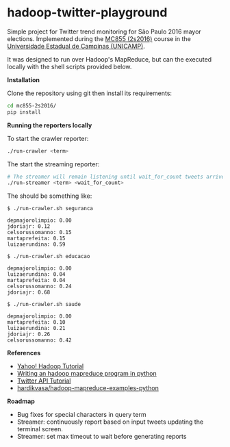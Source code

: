 hadoop-twitter-playground
=========================

Simple project for Twitter trend monitoring for São Paulo 2016 mayor elections. Implemented during the [MC855 (2s2016)](www.ic.unicamp.br/~islene/2s2016-projetos/) course in the [Universidade Estadual de Campinas (UNICAMP)](http://www.ic.unicamp.br/).

It was designed to run over Hadoop's MapReduce, but can the executed locally with the shell scripts provided below.

**Installation**

Clone the repository using git then install its requirements:
```sh
cd mc855-2s2016/
pip install
```

**Running the reporters locally**

To start the crawler reporter:
```sh
./run-crawler <term>
```

The start the streaming reporter:
```sh
# The streamer will remain listening until wait_for_count tweets arrives with the supplied term.
./run-streamer <term> <wait_for_count>
```

The should be something like:
```
$ ./run-crawler.sh seguranca

depmajorolimpio: 0.00
jdoriajr: 0.12
celsorussomanno: 0.15
martaprefeita: 0.15
luizaerundina: 0.59

$ ./run-crawler.sh educacao

depmajorolimpio: 0.00
luizaerundina: 0.04
martaprefeita: 0.04
celsorussomanno: 0.24
jdoriajr: 0.68

$ ./run-crawler.sh saude

depmajorolimpio: 0.00
martaprefeita: 0.10
luizaerundina: 0.21
jdoriajr: 0.26
celsorussomanno: 0.42
```

**References**

- [Yahoo! Hadoop Tutorial](https://developer.yahoo.com/hadoop/tutorial/)
- [Writing an hadoop mapreduce program in python](http://www.michael-noll.com/tutorials/writing-an-hadoop-mapreduce-program-in-python)
- [Twitter API Tutorial](https://www.codecademy.com/en/tracks/twitter)
- [hardikvasa/hadoop-mapreduce-examples-python](https://github.com/hardikvasa/hadoop-mapreduce-examples-python)


**Roadmap**

- Bug fixes for special characters in query term
- Streamer: continuously report based on input tweets updating the terminal screen.
- Streamer: set max timeout to wait before generating reports

